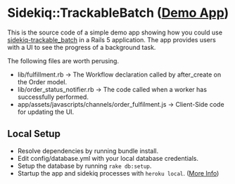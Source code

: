 # Sidekiq::TrackableBatch ([Demo App][demo])

This is the source code of a simple demo app showing how you could use [sidekiq-trackable_batch][stb] in a Rails 5 application. The app provides users with a UI to see the progress of a background task.

The following files are worth perusing.
- lib/fulfillment.rb -> The Workflow declaration called by after_create on the Order model.
- lib/order_status_notifier.rb -> The code called when a worker has successfully performed.
- app/assets/javascripts/channels/order_fulfilment.js -> Client-Side code for updating the UI.

## Local Setup

- Resolve dependencies by running bundle install.
- Edit config/database.yml with your local database credentials.
- Setup the database by running `rake db:setup`.
- Startup the app and sidekiq processes with `heroku local`. ([More Info][hl])

[demo]: https://sidekiq-trackable-batch-demo.herokuapp.com/
[stb]: https://github.com/darrhiggs/sidekiq-trackable_batch
[hl]: https://devcenter.heroku.com/articles/heroku-local
